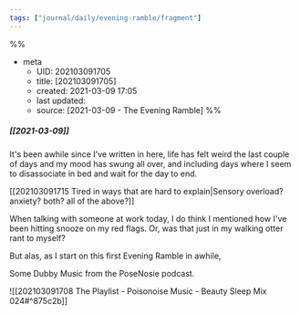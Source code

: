 ```yaml
---
tags: ["journal/daily/evening-ramble/fragment"]
---
```

%%
- meta
	- UID: 202103091705
	- title: [202103091705]
	- created: 2021-03-09 17:05
	- last updated: 
	- source: [2021-03-09 - The Evening Ramble]
%%

##### [[2021-03-09]]

It's been awhile since I've written in here, life has felt weird the last couple of days and my mood has swung all over, and including days where I seem to disassociate in bed and wait for the day to end.

[[202103091715 Tired in ways that are hard to explain|Sensory overload? anxiety? both? all of the above?]]

When talking with someone at work today, I do think I mentioned how I've been hitting snooze on my red flags. Or, was that just in my walking otter rant to myself?

But alas, as I start on this first Evening Ramble in awhile,

Some Dubby Music from the PoseNosie podcast.

![[202103091708 The Playlist - Poisonoise Music - Beauty Sleep Mix 024#^875c2b]]

